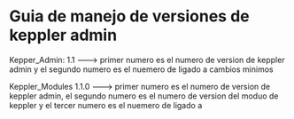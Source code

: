 # Guia de manejo de versiones de keppler admin

Kepper_Admin: 1.1 ---> primer numero es el numero de version de keppler admin y el segundo numero es el nuemero de ligado a cambios minimos

Keppler_Modules 1.1.0 ---> primer numero es el numero de version de keppler admin, el segundo numero es el numero de version del moduo de keppler y el tercer numero es el nuemero de ligado a
